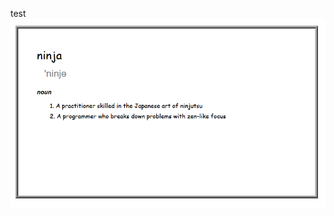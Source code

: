 test
![alt text](https://github.com/ahmadlatif1/Pre-Bootcamp-public/blob/main/ninja/ninjaImage.png?raw=true)